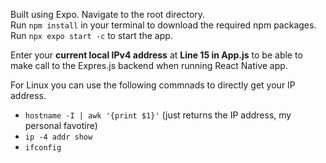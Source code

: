 Built using Expo.
Navigate to the root directory. </br>
Run `npm install` in your terminal to download the required npm packages. </br>
Run `npx expo start -c` to start the app. </br>

Enter your **current local IPv4 address** at **Line 15 in App.js** to be able to make call to the Expres.js backend when running React Native app. </br>

For Linux you can use the following commnads to directly get your IP address. 

- `hostname -I | awk '{print $1}'` (just returns the IP address, my personal favotire)
- `ip -4 addr show`
- `ifconfig`


